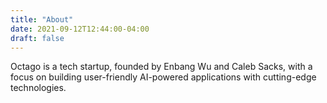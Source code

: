 ```yaml
---
title: "About"
date: 2021-09-12T12:44:00-04:00
draft: false
---
```


Octago is a tech startup, founded by Enbang Wu and Caleb Sacks, with a focus on
building user-friendly AI-powered applications with cutting-edge technologies.